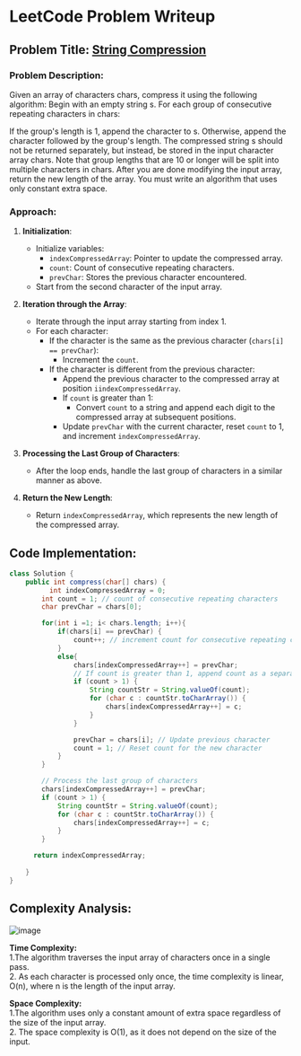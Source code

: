 # LeetCode Problem Writeup
## Problem Title: [String Compression](https://leetcode.com/problems/string-compression/description/?envType=study-plan-v2&envId=leetcode-75)

### Problem Description:
Given an array of characters chars, compress it using the following algorithm:
Begin with an empty string s. For each group of consecutive repeating characters in chars:

If the group's length is 1, append the character to s.
Otherwise, append the character followed by the group's length.
The compressed string s should not be returned separately, but instead, be stored in the input character array chars. Note that group lengths that are 10 or longer will be split into multiple characters in chars.
After you are done modifying the input array, return the new length of the array.
You must write an algorithm that uses only constant extra space.


### Approach:
1. **Initialization**:
   - Initialize variables:
     - `indexCompressedArray`: Pointer to update the compressed array.
     - `count`: Count of consecutive repeating characters.
     - `prevChar`: Stores the previous character encountered.
   - Start from the second character of the input array.

2. **Iteration through the Array**:
   - Iterate through the input array starting from index 1.
   - For each character:
     - If the character is the same as the previous character (`chars[i] == prevChar`):
       - Increment the `count`.
     - If the character is different from the previous character:
       - Append the previous character to the compressed array at position `iindexCompressedArray`.
       - If `count` is greater than 1:
         - Convert `count` to a string and append each digit to the compressed array at subsequent positions.
       - Update `prevChar` with the current character, reset `count` to 1, and increment `indexCompressedArray`.

3. **Processing the Last Group of Characters**:
   - After the loop ends, handle the last group of characters in a similar manner as above.

4. **Return the New Length**:
   - Return `indexCompressedArray`, which represents the new length of the compressed array.

## Code Implementation:

```java
class Solution {
    public int compress(char[] chars) {
          int indexCompressedArray = 0;
        int count = 1; // count of consecutive repeating characters
        char prevChar = chars[0];

        for(int i =1; i< chars.length; i++){
            if(chars[i] == prevChar) {
                count++; // increment count for consecutive repeating characters
            }
            else{
                chars[indexCompressedArray++] = prevChar;
                // If count is greater than 1, append count as a separate character(s)
                if (count > 1) {
                    String countStr = String.valueOf(count);
                    for (char c : countStr.toCharArray()) {
                        chars[indexCompressedArray++] = c;
                    }
                }

                prevChar = chars[i]; // Update previous character
                count = 1; // Reset count for the new character
            }
        }

        // Process the last group of characters
        chars[indexCompressedArray++] = prevChar;
        if (count > 1) {
            String countStr = String.valueOf(count);
            for (char c : countStr.toCharArray()) {
                chars[indexCompressedArray++] = c;
            }
        }

      return indexCompressedArray;
        
    }
}
```

## Complexity Analysis:

![image](https://github.com/LuizaAlex/LeetCode/assets/123961367/45db9835-52da-4a7b-bb4d-6f536495ad78)

**Time Complexity:**<br>
1.The algorithm traverses the input array of characters once in a single pass.<br>
2. As each character is processed only once, the time complexity is linear, O(n), where n is the length of the input array.<br>


**Space Complexity:**<br>
1.The algorithm uses only a constant amount of extra space regardless of the size of the input array.<br>
2. The space complexity is O(1), as it does not depend on the size of the input.<br>
